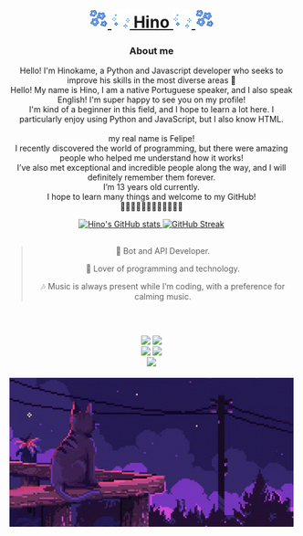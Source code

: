 <div align="center">
    <a href="#"">
        <h1>
            <img src="https://raw.githubusercontent.com/hinokame07/Yay-/main/4f488c09dbabd854b7209a39bfbbb363.gif" height="32px" alt="Flor">
            <img src="https://raw.githubusercontent.com/hinokame07/Yay-/main/Brilhos.gif" height="32px" alt="Brilho">
            Hino 
            <img src ="https://raw.githubusercontent.com/hinokame07/Yay-/main/Brilhos.gif" height=32px alt="Brilho">
            <img src="https://raw.githubusercontent.com/hinokame07/Yay-/main/4f488c09dbabd854b7209a39bfbbb363.gif" height=32px alt="Flor">
        </h1>
    </a>
    <h3>About me</h3>
    <p>
        Hello! I'm Hinokame, a Python and Javascript developer who seeks to improve his skills in the most diverse areas 👋
        <br/>
        Hello! My name is Hino, I am a native Portuguese speaker, and I also speak English! I'm super happy to see you on my profile!
        <br/>
        I'm kind of a beginner in this field, and I hope to learn a lot here. I particularly enjoy using Python and JavaScript, but I also know HTML.
        <br/><br>
        my real name is Felipe!
        <br/>
        I recently discovered the world of programming, but there were amazing people who helped me understand how it works!
        <br/>
        I’ve also met exceptional and incredible people along the way, and I will definitely remember them forever. 
        <br/>
        I’m 13 years old currently.
        <br/>
        I hope to learn many things and welcome to my GitHub!
        <br/>
      💙🔵✨🌐🧊💙🔵✨🌐🧊💙🔵
        <br/>
    </p>
</div>

</div>

<div align="center">
<a href="#">
<img height="160em" width="400em" src="https://github-readme-stats.vercel.app/api?username=Hinokame07&theme=holi&show_icons=true" alt="Hino's GitHub stats" />
<img height="160em" width="400em" src="https://streak-stats.demolab.com?user=hinokame07&theme=holi-theme&" alt="GitHub Streak" /></a>
</a>


##

> 🤖 Bot and API Developer.
> 
> 💞 Lover of programming and technology.
> 
> 🎶 Music is always present while I’m coding, with a preference for calming music.

</br>

##

<div align="center">
<a href="https://www.reddit.com/user/Ok-Feature3697/"><img src="https://img.shields.io/badge/Reddit-FF4500?style=for-the-badge&logo=reddit&logoColor=white"/></a>
<a href="https://discord.com/users/925897479722008577"><img src="https://img.shields.io/badge/Discord-7289DA?style=for-the-badge&logo=discord&logoColor=white"/></a>
<br/>
<a href="https://br.pinterest.com/Hinodeveloper/"><img src="https://img.shields.io/badge/Pinterest-%23E60023.svg?style=for-the-badge&logo=Pinterest&logoColor=white/"></a>
<a href="https://github.com/hinokame07"><img src="https://img.shields.io/badge/github-%23121011.svg?style=for-the-badge&logo=github&logoColor=white"/></a>
<br/>
<a href="https://ko-fi.com/hinodev"><img src="https://ko-fi.com/img/githubbutton_sm.svg"/>
<br/>
<br/>
<img src="https://github.com/hinokame07/Yay-/blob/main/Gato.gif" alt="Gif"/>
</div>

